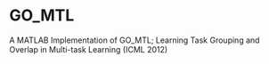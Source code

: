 GO_MTL
======

A MATLAB Implementation of GO_MTL;  Learning Task Grouping and Overlap in Multi-task Learning (ICML 2012)
